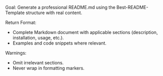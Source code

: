 Goal: Generate a professional README.md using the Best-README-Template structure with real content.

Return Format:

- Complete Markdown document with applicable sections (description, installation, usage, etc.).
- Examples and code snippets where relevant.

Warnings:

- Omit irrelevant sections.
- Never wrap in formatting markers.
